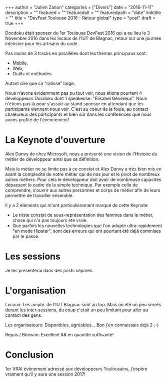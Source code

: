 +++
author = "Julien Zanon"
categories = ["Divers"]
date = "2016-11-11"
description = ""
featured = ""
featuredalt = ""
featuredpath = "date"
linktitle = ""
title = "DevFest Toulouse 2016 - Retour global"
type = "post"
draft = true
+++

Docdoku était sponsor du 1er Toulouse DevFest 2016 qui a eu lieu le 3 Novembre 2016 dans les locaux de l'IUT de Blagnac,
retour sur une journée intensive pour les artisans du code.

Pas moins de 3 tracks en parallèles dont les thèmes principaux sont:

* Mobile,
* Web,
* Outils et méthodes

Autant dire que ca "ratisse" large.

Nous n’avons évidemment pas pu tout voir, nous étions pourtant 4 développeurs Docdoku dont 1 speakeuse: "Elisabel Généreux".
Nous n'étions pas là pour s'assoir au stand sponsor en attendant que les participants viennent nous voir. 
C'est au coeur de la foule, au contact chaleureux des participants et bien sûr dans les conférences que nous avons profité de l'évennement!

# La Keynote d'ouverture

Alex Danvy de chez Microsoft, nous a présenté une vision de l'Histoire du métier de développeur ainsi que sa définition.

Mais le métier ne se limite pas à ce constat et Alex Danvy a très bien mis en avant la complexité de notre métier qui
de nos jour et le pivot de nombreux autres métiers. 
Pour cela le développeur doit avoir de nombreuse capacités dépassant le cadre de la simple technique. 
Par exemple celle de comprendre, s'ouvrir aux autres personnes et corps de métier afin de leurs permettre de travailler ensemble.

Il y a 2 éléments qui m'ont particulièrement marqué de cette Keynote:

* Le triste constat de sous-représentation des femmes dans le métier, chose qui n'a pas toujours été vraie. 
* Que parfois les nouvelles technologies que l'on adopte ultra-rapidement "en mode Hipster",
 sont des erreurs qui ont pourtant été déjà commises par le passé.


# Les sessions

Je les présenterai dans des posts séparés.

# L'organisation

Locaux: Les amphi. de l'IUT Blagnac sont au top.
Mais on été un peu serrés durant les inter-sessions, du coup c'etait un peu limitant pour aller au contact des gens.

Les organisateurs: Disponibles, agréables... Bon j'en connaissais déjà 2 ;-)

Repas / Boisson: Excellent && en quantité suffisante! 

# Conclusion

1er VRAI évènement adressé aux développeurs Toulousains, j'espère vraiment qu'il y aura une session 2017!
